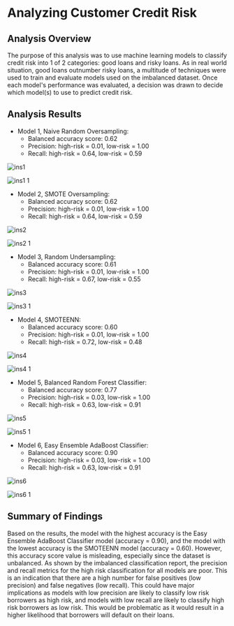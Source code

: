# Analyzing Customer Credit Risk

## Analysis Overview 

The purpose of this analysis was to use machine learning models to classify credit risk into 1 of 2 categories: good loans and risky loans. As in real world situation, good loans outnumber risky loans, a multitude of techniques were used to train and evaluate models used on the imbalanced dataset. Once each model's performance was evaluated, a decision was drawn to decide which model(s) to use to predict credit risk.

## Analysis Results
- Model 1, Naive Random Oversampling: 
  - Balanced accuracy score: 0.62
  - Precision: high-risk = 0.01, low-risk = 1.00
  - Recall: high-risk = 0.64, low-risk = 0.59
  
 ![ins1](https://user-images.githubusercontent.com/96188669/212809549-8e7e8445-cf74-4260-8120-4d5a69ae5c08.png)

 ![ins1 1](https://user-images.githubusercontent.com/96188669/212809593-e4db5a89-fad6-424b-a697-fe97105982de.png)
 
  
- Model 2, SMOTE Oversampling: 
  - Balanced accuracy score: 0.62
  - Precision: high-risk = 0.01, low-risk = 1.00
  - Recall: high-risk = 0.64, low-risk = 0.59
  
 ![ins2](https://user-images.githubusercontent.com/96188669/212809611-b804bec5-4c6d-4605-8470-e08666ef8208.png)

 ![ins2 1](https://user-images.githubusercontent.com/96188669/212809646-a8c46160-344c-4e5d-a5a3-6665271bb4f4.png)


- Model 3, Random Undersampling: 
  - Balanced accuracy score: 0.61
  - Precision: high-risk = 0.01, low-risk = 1.00
  - Recall: high-risk = 0.67, low-risk = 0.55
  
 ![ins3](https://user-images.githubusercontent.com/96188669/212809681-80fda184-707e-4b60-a368-24e65e1b2fa6.png)

 ![ins3 1](https://user-images.githubusercontent.com/96188669/212809694-86946f32-f0ae-4164-8ae0-1488ab3eac5b.png)
  
  
- Model 4, SMOTEENN: 
  - Balanced accuracy score: 0.60
  - Precision: high-risk = 0.01, low-risk = 1.00
  - Recall: high-risk = 0.72, low-risk = 0.48

 ![ins4](https://user-images.githubusercontent.com/96188669/212809718-ee95fcc0-b4ba-490b-8767-249d86623dab.png)
 
 ![ins4 1](https://user-images.githubusercontent.com/96188669/212809735-df74a691-f7c0-4081-a31b-66dc00c1b489.png)

  
- Model 5, Balanced Random Forest Classifier: 
  - Balanced accuracy score: 0.77
  - Precision: high-risk = 0.03, low-risk = 1.00
  - Recall: high-risk = 0.63, low-risk = 0.91

 ![ins5](https://user-images.githubusercontent.com/96188669/212809798-10c882fb-3ac3-4b63-9d2b-32ff8be0c3f5.png)

 ![ins5 1](https://user-images.githubusercontent.com/96188669/212809832-f5215325-f5fc-4db7-9894-cea1e27baebb.png)

  
- Model 6, Easy Ensemble AdaBoost Classifier: 
  - Balanced accuracy score: 0.90
  - Precision: high-risk = 0.03, low-risk = 1.00
  - Recall: high-risk = 0.63, low-risk = 0.91

 ![ins6](https://user-images.githubusercontent.com/96188669/212809850-48de5462-615e-4a94-9da6-bcfe41e1caac.png)

 ![ins6 1](https://user-images.githubusercontent.com/96188669/212809924-df768e3b-9f6a-426b-8f5c-125f6ec0b5fa.png)

  
## Summary of Findings 

Based on the results, the model with the highest accuracy is the Easy Ensemble AdaBoost Classifier model (accuracy = 0.90), and the model with the lowest accuracy is the SMOTEENN model (accuracy = 0.60). However, this accuracy score value is misleading, especially since the dataset is unbalanced. As shown by the imbalanced classification report, the precision and recall metrics for the high risk classification for all models are poor. This is an indication that there are a high number for false positives (low precision) and false negatives (low recall). This could have major implications as models with low precision are likely to classify low risk borrowers as high risk, and models with low recall are likely to classify high risk borrowers as low risk. This would be problematic as it would result in a higher likelihood that borrowers will default on their loans.
